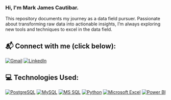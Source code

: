 ### Hi, I'm Mark James Cautibar.


This repository documents my journey as a data field pursuer. Passionate about transforming raw data into actionable insights, I’m always exploring new tools and techniques to excel in the data field.

## 📬 Connect with me (click below):

[![Gmail](https://img.shields.io/badge/-Gmail-D14836?style=for-the-badge&logo=Gmail&logoColor=white)](mailto:markjames.cautibar@gmail.com)
[![LinkedIn](https://img.shields.io/badge/-LinkedIn-0077B5?style=for-the-badge&logo=LinkedIn&logoColor=white)](https://www.linkedin.com/in/mark-james-cautibar-7b8469251/)

## 💻 Technologies Used:

[![PostgreSQL](https://img.shields.io/badge/-PostgreSQL-336791?style=for-the-badge&logo=PostgreSQL&logoColor=white)](https://www.postgresql.org/)
[![MySQL](https://img.shields.io/badge/-MySQL-00758F?style=for-the-badge&logo=MySQL&logoColor=white)](https://www.mysql.com/)
[![MS SQL](https://img.shields.io/badge/-MS%20SQL-CC2927?style=for-the-badge&logo=microsoft-sql-server&logoColor=white)](https://www.microsoft.com/en-us/sql-server)
[![Python](https://img.shields.io/badge/-Python-3776AB?style=for-the-badge&logo=Python&logoColor=white)](https://www.python.org/)
[![Microsoft Excel](https://img.shields.io/badge/-Microsoft%20Excel-217346?style=for-the-badge&logo=microsoft-excel&logoColor=white)](https://www.microsoft.com/en-us/microsoft-365/excel)
[![Power BI](https://img.shields.io/badge/-Power%20BI-F2C811?style=for-the-badge&logo=power-bi&logoColor=black)](https://powerbi.microsoft.com/)

